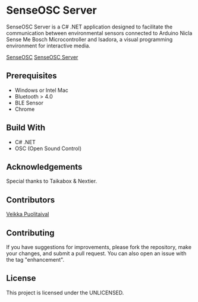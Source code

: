 # SenseOSC Server

SenseOSC Server is a C# .NET application designed to facilitate the communication between environmental sensors connected to Arduino Nicla Sense Me Bosch Microcontroller and Isadora, a visual programming environment for interactive media.

[SenseOSC](https://github.com/veikka-p/senseosc)
[SenseOSC Server](https://github.com/veikka-p/senseosc-client)

## Prerequisites

- Windows or Intel Mac
- Bluetooth > 4.0
- BLE Sensor
- Chrome

## Build With

- C# .NET
- OSC (Open Sound Control)

## Acknowledgements

Special thanks to Taikabox & Nextier.

## Contributors

[Veikka Puolitaival](https://github.com/veikka-p/)

## Contributing

If you have suggestions for improvements, please fork the repository, make your changes, and submit a pull request. You can also open an issue with the tag "enhancement".

## License

This project is licensed under the UNLICENSED.
